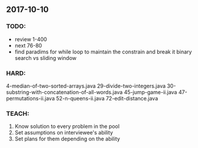 ## 2017-10-10

### TODO:
- review 1-400
- next 76-80
- find paradims for while loop to maintain the constrain and break it
  binary search vs sliding window

### HARD:
4-median-of-two-sorted-arrays.java
29-divide-two-integers.java
30-substring-with-concatenation-of-all-words.java
45-jump-game-ii.java
47-permutations-ii.java
52-n-queens-ii.java
72-edit-distance.java

### TEACH:
1. Know solution to every problem in the pool
2. Set assumptions on interviewee's ability
3. Set plans for them depending on the ability
